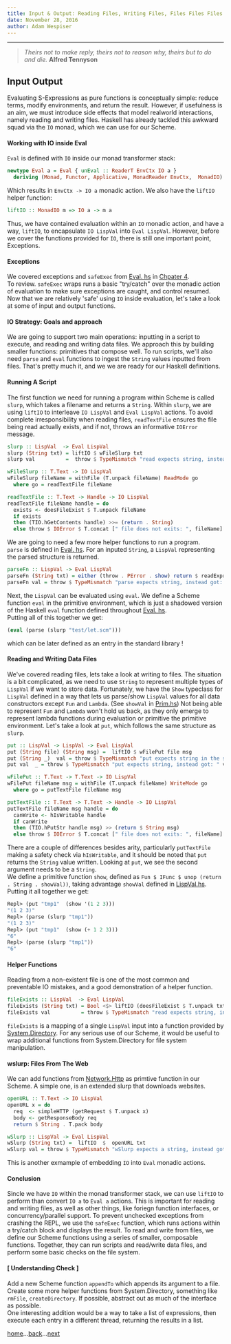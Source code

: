 ```yaml
---
title: Input & Output: Reading Files, Writing Files, Files Files Files!
date: November 28, 2016
author: Adam Wespiser
---
```


-----------

> *Theirs not to make reply, theirs not to reason why, theirs but to do and die.* **Alfred Tennyson** 

## Input Output 

Evaluating S-Expressions as pure functions is conceptually simple: reduce terms, modify environments, and return the result. 
However, if usefulness is an aim, we must introduce side effects that model realworld interactions, namely reading and writing files. 
Haskell has already tackled this awkward squad via the `IO` monad, which we can use for our Scheme. 

#### Working with IO inside Eval

`Eval` is defined with `IO` inside our  monad transformer stack:    
```Haskell
newtype Eval a = Eval { unEval :: ReaderT EnvCtx IO a }                            
  deriving (Monad, Functor, Applicative, MonadReader EnvCtx,  MonadIO)             
```
Which results in `EnvCtx -> IO a` monadic action. 
We also have the `liftIO` helper function: 
```Haskell
liftIO :: MonadIO m => IO a -> m a
```
Thus, we have contained evaluation within an `IO` monadic action, and have a way, `liftIO`, to encapsulate `IO LispVal` into `Eval LispVal`. 
However, before we cover the functions provided for `IO`, there is still one important point, Exceptions. 

#### Exceptions 
We covered exceptions and `safeExec` from [Eval. hs](https://github.com/write-you-a-scheme-v2/scheme/tree/master/src/Eval.hs) in [Chpater 4](04_errors.html).  
To review. `safeExec` wraps runs a basic "try/catch" over the monadic action of evaluation to make sure exceptions are caught, and control resumed. 
Now that we are relatively 'safe' using `IO` inside evaluation, let's take a look at some of input and output functions. 

#### IO Strategy: Goals and approach 
We are going to support two main operations: inputting in a script to execute, and reading and writing data files. 
We approach this by building smaller functions: primitives that compose well. 
To run scripts, we'll also need `parse` and `eval` functions to ingest the `String` values inputted from files. 
That's pretty much it, and we we are ready for our Haskell definitions.

#### Running A Script
The first function we need for running a program within Scheme is called `slurp`, which takes a filename and returns a `String`. 
Within `slurp`, we are using `liftIO` to interleave `IO LispVal` and `Eval LispVal` actions. 
To avoid complete irresponsibility when reading files, `readTextFile` ensures the file being read actually exists, and if not, throws an informative `IOError` message. 

```Haskell
slurp :: LispVal  -> Eval LispVal
slurp (String txt) = liftIO $ wFileSlurp txt
slurp val          =  throw $ TypeMismatch "read expects string, instead got: " val

wFileSlurp :: T.Text -> IO LispVal
wFileSlurp fileName = withFile (T.unpack fileName) ReadMode go
  where go = readTextFile fileName

readTextFile :: T.Text -> Handle -> IO LispVal
readTextFile fileName handle = do
  exists <- doesFileExist $ T.unpack fileName
  if exists
  then (TIO.hGetContents handle) >>= (return . String)
  else throw $ IOError $ T.concat [" file does not exits: ", fileName]
```
We are going to need a few more helper functions to run a program.  
`parse` is defined in [Eval. hs](https://github.com/write-you-a-scheme-v2/scheme/tree/master/src/Eval.hs). 
For an inputed `String`, a `LispVal` representing the parsed structure is returned.
```Haskell
parseFn :: LispVal -> Eval LispVal
parseFn (String txt) = either (throw . PError . show) return $ readExpr txt
parseFn val = throw $ TypeMismatch "parse expects string, instead got: " val
```
Next, the `LispVal` can be evaluated using `eval`. 
We define a Scheme function `eval` in the primitive environment, which is just a shadowed version of the Haskell `eval` function defined throughout  [Eval. hs](https://github.com/write-you-a-scheme-v2/scheme/tree/master/src/Eval.hs).  
Putting all of this together we get:
```Scheme
(eval (parse (slurp "test/let.scm")))
```
which can be later defined as an entry in the standard library ! 

#### Reading and Writing Data Files
We've covered reading files, lets take a look at writing to files. 
The situation is a bit complicated, as we need to use `String` to represent multiple types of `LispVal` if we want to store data. 
Fortunately, we have the `Show` typeclass for `LispVal` defined in a way that lets us parse/show `LispVal` values for all data constructors except `Fun` and `Lambda`.
(See `showVal` in [Prim.hs](https://github.com/write-you-a-scheme-v2/scheme/tree/master/src/Prim.hs)) 
Not being able to represent `Fun` and `Lambda` won't hold us back, as they only emerge to represent lambda functions during evaluation or primitive the primitive environment. 
Let's take a look at `put`, which follows the same structure as `slurp`. 

```Haskell
put :: LispVal -> LispVal -> Eval LispVal
put (String file) (String msg) =  liftIO $ wFilePut file msg
put (String _)  val = throw $ TypeMismatch "put expects string in the second argument (try using show), instead got: " val
put val  _ = throw $ TypeMismatch "put expects string, instead got: " val

wFilePut :: T.Text -> T.Text -> IO LispVal
wFilePut fileName msg = withFile (T.unpack fileName) WriteMode go
  where go = putTextFile fileName msg

putTextFile :: T.Text -> T.Text -> Handle -> IO LispVal
putTextFile fileName msg handle = do
  canWrite <- hIsWritable handle
  if canWrite
  then (TIO.hPutStr handle msg) >> (return $ String msg)
  else throw $ IOError $ T.concat [" file does not exits: ", fileName]
```
There are a couple of differences besides arity, particularly `putTextFile` making a safety check via `hIsWritable`, and it should be noted that `put` returns the `String` value written. 
Looking at `put`, we see the second argument needs to be a `String`.  
We define a primitive function `show`, defined as `Fun $ IFunc $ unop (return . String . showVal))`, taking advantage `showVal` defined in [LispVal.hs](https://github.com/write-you-a-scheme-v2/scheme/tree/master/src/LispVal.hs).    
Putting it all together we get:    

```Scheme
Repl> (put "tmp1"  (show '(1 2 3)))
"(1 2 3)"
Repl> (parse (slurp "tmp1"))
"(1 2 3)"
Repl> (put "tmp1"  (show (+ 1 2 3)))
"6"
Repl> (parse (slurp "tmp1"))
"6"
```

#### Helper Functions
Reading from a non-existent file is one of the most common and preventable IO mistakes, and a good demonstration of a helper function. 

```Haskell
fileExists :: LispVal  -> Eval LispVal
fileExists (String txt) = Bool <$> liftIO (doesFileExist $ T.unpack txt)
fileExists val          = throw $ TypeMismatch "read expects string, instead got: " val
```
`fileExists` is a mapping of a single `LispVal` input into a function provided by [System.Directory](https://hackage.haskell.org/package/directory-1.3.0.1/docs/System-Directory.html). 
For any serious use of our Scheme, it would be useful to wrap additional functions from System.Directory for file system manipulation. 

#### wslurp: Files From The Web
We can add functions from [Network.Http](https://hackage.haskell.org/package/HTTP-4000.3.4/docs/Network-HTTP.html) as primtive function in our Scheme. 
A simple one, is an extended slurp that downloads websites. 

```Haskell
openURL :: T.Text -> IO LispVal
openURL x = do
  req  <- simpleHTTP (getRequest $ T.unpack x)
  body <- getResponseBody req
  return $ String . T.pack body

wSlurp :: LispVal -> Eval LispVal
wSlurp (String txt) =  liftIO  $  openURL txt
wSlurp val = throw $ TypeMismatch "wSlurp expects a string, instead got: " val
```
This is another exmample of embedding `IO` into `Eval` monadic actions. 

#### Conclusion
Sincle we have `IO` within the monad transformer stack, we can use `liftIO` to perform than convert `IO a` to `Eval a` actions. 
This is important for reading and writing files, as well as other things, like foriegn function interfaces, or concurrency/parallel support. 
To prevent unchecked exceptions from crashing the REPL, we use the `safeExec` function, which runs actions within a try/catch block and displays the result. 
To read and write from files, we define our Scheme functions using a series of smaller, composable functions. 
Together, they can run scripts and read/write data files, and perform some basic checks on the file system. 

#### [ Understanding Check ]
Add a new Scheme function `appendTo` which appends its argument to a file.    
Create some more helper functions from System.Directory, something like `rmFile`, `createDirectory`. If possible, abstract out as much of the interface as possible.     
One interesting addition would be a way to take a list of expressions, then execute each entry in a different thread, returning the results in a list.  


[home](home.html)...[back](06_repl.html)...[next](08_stdlib.html)           
